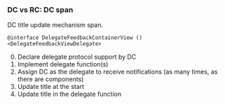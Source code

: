 ### DC vs RC: DC span

DC title update mechanism span.
```objc
@interface DelegateFeedbackContainerView () <DelegateFeedbackViewDelegate>
```
0. Declare delegate protocol support by DC
0. Implement delegate function(s)
0. Assign DC as the delegate to receive notifications (as many times, as there are components)
0. Update title at the start
0. Update title in the delegate function


